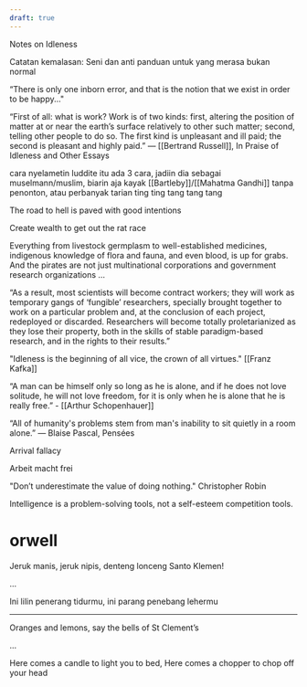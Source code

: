 ```yaml
---
draft: true
---
```


Notes on Idleness

Catatan kemalasan: Seni dan anti panduan untuk yang merasa bukan normal

“There is only one inborn error, and that is the notion that we exist in order to be happy..."

“First of all: what is work? Work is of two kinds: first, altering the position of matter at or near the earth’s surface relatively to other such matter; second, telling other people to do so. The first kind is unpleasant and ill paid; the second is pleasant and highly paid.”
― [[Bertrand Russell]], In Praise of Idleness and Other Essays

cara nyelametin luddite itu ada 3 cara, jadiin dia sebagai muselmann/muslim, biarin aja kayak [[Bartleby]]/[[Mahatma Gandhi]] tanpa penonton, atau perbanyak tarian ting ting tang tang tang

The road to hell is paved with good intentions

Create wealth to get out the rat race

Everything from livestock germplasm to well-established medicines, indigenous knowledge of flora and fauna, and even blood, is up for grabs. And the pirates are not just multinational corporations and government research organizations …

“As a result, most scientists will become contract workers; they will work as
temporary gangs of ‘fungible’ researchers, specially brought together to work
on a particular problem and, at the conclusion of each project, redeployed or
discarded. Researchers will become totally proletarianized as they lose their property, both in the skills of stable paradigm-based research, and in the rights to their results.”

"Idleness is the beginning of all vice, the crown of all virtues." [[Franz Kafka]]

“A man can be himself only so long as he is alone, and if he does not love solitude, he will not love freedom, for it is only when he is alone that he is really free.” - [[Arthur Schopenhauer]]

“All of humanity's problems stem from man's inability to sit quietly in a room alone.” ― Blaise Pascal, Pensées 

Arrival fallacy

Arbeit macht frei

"Don’t underestimate the value of doing nothing." Christopher Robin

Intelligence is a problem-solving tools, not a self-esteem competition tools.


# orwell

Jeruk manis, 
jeruk nipis, 
denteng lonceng 
Santo Klemen!

...

Ini lilin penerang tidurmu, 
ini parang penebang lehermu


---

Oranges and lemons, 
say the bells of St Clement’s

...

Here comes a candle to light you to bed, 
Here comes a chopper to chop off your head